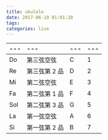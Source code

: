```yaml
---
title: ukulele
date: 2017-06-10 01:01:28
tags:
categories: live
---
```


|---| --- | --- |---|
| :------| :------| :------ |----|
|Do| 第三弦空弦 | C | 1|
|Re| 第三弦第 2 品 | D | 2|
|Mi| 第二弦空弦 | E| 3|
|Fa| 第二弦第 1 品 | F | 4|
|Sol| 第二弦第 3 品 | G | 5|
|La| 第一弦空弦 | A | 6|
|Si| 第一弦第 2 品 | B |7|